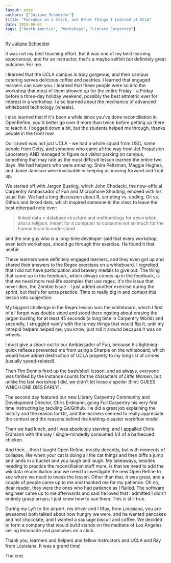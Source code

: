 ```yaml
---
layout: page
authors: ["Juliane Schneider"]
title: "Pancakes on a Stick, and Other Things I Learned at UCLA"
date: 2018-06-04
tags: ["North America", "Workshops", "Library Carpentry"]
---
```


By [Juliane Schneider](https://twitter.comJulianeS)

It was not my best teaching effort. But it was one of my best learning experiences, and for an instructor, that's a 
maybe selfish but definitely great outcome. For me.

I learned that the UCLA campus is truly gorgeous, and their campus catering serves delicious coffee and pastries. I learned that 
engaged learners can save you. I learned that these people were so into the workshop that most of them showed up for the entire 
Friday - a Friday before a three-day holiday weekend, possibly the best altmetric ever for interest in a workshop. 
I also learned about the mechanics of advanced whiteboard technology (wheels).

I also learned that if it's been a while since you've done reconciliation in OpenRefine, you'd better go over 
it more than twice before getting up there to teach it. I bogged down a bit, but the students helped me through, 
thanks people in the front row!

Our crowd was not just UCLA - we had a whole squad from USC, some people from Getty, and someone who came all the way from 
Jet Propulsion Laboratory AND managed to figure out visitor parking on campus, something that may rate as the most 
difficult lesson learned the entire two days. We had helpers who were amazing: Shira Peltzman, Maggie Hughes, and 
Jamie Jamison were invaluable in keeping us moving forward and kept up.

We started off with Jargon Busting, which John Chodacki, the now-official Carpentry Ambassador of Fun and Microphone Shouting, 
emceed with his usual flair. We had a long discussion about R, scripting vs. coding, Git vs. Github and linked data,
which inspired someone in the class to leave the best etherpad note ever:

>linked data = database structure and methodology for description, also a religion, meant for a computer to consume not so much for the human brain to understand

 and the one guy who is a long-time developer said that every workshop, even tech workshops, should go through this exercise. He found it that useful.

These learners were definitely engaged learners, and they even got up and shared their answers to the Regex exercises 
on a whiteboard. I regretted that I did not have participation and bravery medals to give out. The thing that came up in 
the feedback, which always comes up in the feedback, is that we need more real-life examples that use regex. It's the issue 
that never dies, the Zombie Issue - I just added another exercise during the sprint, but that's for extra practice. 
Time to really dig in and context this lesson into subjection.

My biggest challenge in the Regex lesson was the whiteboard, which I first of all forgot was double sided and stood there 
ngsting about erasing the jargon busting for at least 45 seconds (a long time in Carpentry World) and secondly, I struggled 
vainly with the turney things that would flip it, until my intrepid helpers helped me, you know, just roll it 
around because it was on wheels.

I must give a shout-out to our Ambassador of Fun, because his lightning-quick reflexes prevented me from using a Sharpie 
on the whiteboard, which would have added destruction of UCLA property to my long list of crimes (usually speed-related).

Then Tim Dennis fired up the bash/shell lesson, and as always, everyone was thrilled by the instance counts for the characters
of _Little Women_, but unlike the last workshop I did, we didn't let loose a spoiler (hint: GUESS WHICH ONE DIES EARLY).

The second day featured our new Library Carpentry Community and Development Director, Chris Erdmann, going Full Carpentry his 
very first time instructing by tackling Git/Github. He did a great job explaining the history and the reason for Git, 
and the learners seemed to really appreciate the context and the reasons behind the knitting-disaster workflow model.

Then we had lunch, and I was absolutely starving, and I appalled Chris Erdmann with the way I single-mindedly 
consumed 1/4 of a barbecued chicken.

And then....then I taught Open Refine, mostly decently, but with moments of collapse, 
like when your cat is doing all the cat things and then biffs a jump and lands in a bucket and you laugh and laugh. 
My takeaways, besides needing to practice the reconciliation stuff more, is that we need to 
add the wikidata reconciliation and we need to investigate the new Open Refine to see where we need to tweak the lesson. 
Other than that, it was great, and a couple of people came up to me and thanked me for my patience. Oh no, dear reader, 
they were the ones who had patience as I flailed. The software engineer came up to me afterwards and said he loved that 
I admitted I didn't entirely grasp arrays; I just knew how to use them. This is still true.

During my Lyft to the airport, my driver and I (Ray, from Louisiana, you are awesome) both talked about how hungry we were, 
and he wanted pancakes and hot chocolate, and I wanted a sausage biscuit and coffee. We decided to form a 
company that would build stands on the medians of Los Angeles selling lemonade and pancakes on a stick. 

Thank you, learners and helpers and fellow instructors and UCLA and Ray from Louisiana. It was a grand time! 

The end.

